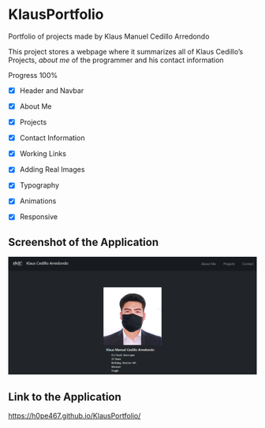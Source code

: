 # KlausPortfolio
Portfolio of projects made by Klaus Manuel Cedillo Arredondo

This project stores a webpage where it summarizes all of Klaus Cedillo’s Projects, *about  me* of the programmer and his contact information

Progress 100%

* [x] Header and Navbar
* [x] About Me
* [x] Projects
* [x] Contact Information
* [x] Working Links
* [x] Adding Real Images
* [x] Typography
* [x] Animations
* [x] Responsive


## Screenshot of the Application

![Screenshot of the Application](./assets/images/PortfolioSS.PNG)

## Link to the Application

https://h0pe467.github.io/KlausPortfolio/